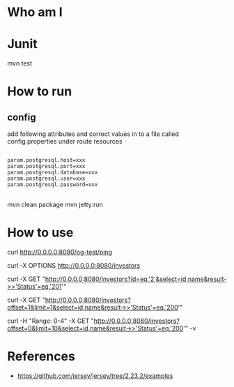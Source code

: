 # Who am I 

# Junit

mvn test

# How to run

## config

add following attributes and correct values in to a file called config.properties under route resources

<pre>
<code>
param.postgresql.host=xxx
param.postgresql.port=xxx
param.postgresql.database=xxx
param.postgresql.user=xxx
param.postgresql.password=xxx
</code>
</pre>

mvn clean package
mvn jetty:run

# How to use

curl http://0.0.0.0:8080/pg-test/ping

curl -X OPTIONS http://0.0.0.0:8080/investors

curl -X GET "http://0.0.0.0:8080/investors?id=eq.'2'&select=id,name&result->>'Status'=eq.'201'"

curl -X GET "http://0.0.0.0:8080/investors?offset=1&limit=1&select=id,name&result->>'Status'=eq.'200'"

curl -H "Range: 0-4" -X GET "http://0.0.0.0:8080/investors?offset=0&limit=10&select=id,name&result->>'Status'=eq.'200'" -v

# References

 - https://github.com/jersey/jersey/tree/2.23.2/examples